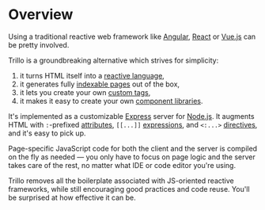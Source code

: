 # Overview

Using a traditional reactive web framework like [Angular](https://angular.io/), [React](https://react.dev/) or [Vue.js](https://vuejs.org/) can be pretty involved.

Trillo is a groundbreaking alternative which strives for simplicity:

1. it turns HTML itself into a [reactive language](https://trillojs.dev/docs/concepts/reactivity),
2. it generates fully [indexable pages](https://trillojs.dev/docs/concepts/indexability) out of the box,
3. it lets you create your own [custom tags](https://trillojs.dev/docs/concepts/reusability),
4. it makes it easy to create your own [component libraries](https://trillojs.dev/docs/concepts/kits).

It's implemented as a customizable [Express](https://expressjs.com/) server for [Node.js](https://nodejs.org/). It augments HTML with `:`-prefixed [attributes](https://trillojs.dev/docs/reference/language#1-logic-values-), `[[...]]` [expressions](https://trillojs.dev/docs/reference/language#2-reactive-expressions-), and `<:...>` [directives](https://trillojs.dev/docs/reference/preprocessor), and it's easy to pick up.

Page-specific JavaScript code for both the client and the server is compiled on the fly as needed — you only have to focus on page logic and the server takes care of the rest, no matter what IDE or code editor you're using.

Trillo removes all the boilerplate associated with JS-oriented reactive  frameworks, while still encouraging good practices and code reuse. You'll be surprised at how effective it can be.
